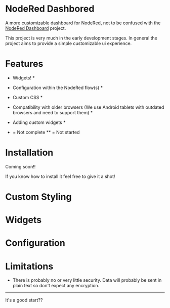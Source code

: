 # NodeRed Dashbored
A more customizable dashboard for NodeRed, not to be confused with the [NodeRed Dashboard](https://github.com/node-red/node-red-dashboard) project.

This project is very much in the early development stages. In general the project aims to provide a simple customizable ui experience.

# Features
* Widgets! *
* Configuration within the NodeRed flow(s) *
* Custom CSS *
* Compatibility with older browsers (We use Android tablets with outdated browsers and need to support them) *
* Adding custom widgets *

* = Not complete
** = Not started

# Installation
Coming soon!! 

If you know how to install it feel free to give it a shot!

# Custom Styling

# Widgets

# Configuration

# Limitations
* There is probably no or very little security. Data will probably be sent in plain text so don't expect any encryption.

----
It's a good start??